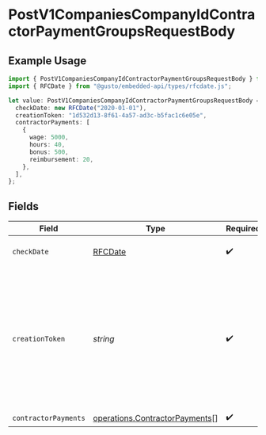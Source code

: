 # PostV1CompaniesCompanyIdContractorPaymentGroupsRequestBody

## Example Usage

```typescript
import { PostV1CompaniesCompanyIdContractorPaymentGroupsRequestBody } from "@gusto/embedded-api/models/operations/postv1companiescompanyidcontractorpaymentgroups.js";
import { RFCDate } from "@gusto/embedded-api/types/rfcdate.js";

let value: PostV1CompaniesCompanyIdContractorPaymentGroupsRequestBody = {
  checkDate: new RFCDate("2020-01-01"),
  creationToken: "1d532d13-8f61-4a57-ad3c-b5fac1c6e05e",
  contractorPayments: [
    {
      wage: 5000,
      hours: 40,
      bonus: 500,
      reimbursement: 20,
    },
  ],
};
```

## Fields

| Field                                                                                                                                | Type                                                                                                                                 | Required                                                                                                                             | Description                                                                                                                          | Example                                                                                                                              |
| ------------------------------------------------------------------------------------------------------------------------------------ | ------------------------------------------------------------------------------------------------------------------------------------ | ------------------------------------------------------------------------------------------------------------------------------------ | ------------------------------------------------------------------------------------------------------------------------------------ | ------------------------------------------------------------------------------------------------------------------------------------ |
| `checkDate`                                                                                                                          | [RFCDate](../../types/rfcdate.md)                                                                                                    | :heavy_check_mark:                                                                                                                   | The payment check date                                                                                                               | 2020-01-01                                                                                                                           |
| `creationToken`                                                                                                                      | *string*                                                                                                                             | :heavy_check_mark:                                                                                                                   | Required token used to make contractor payment group creation idempotent. String must be unique for each group you intend to create. | 1d532d13-8f61-4a57-ad3c-b5fac1c6e05e                                                                                                 |
| `contractorPayments`                                                                                                                 | [operations.ContractorPayments](../../models/operations/contractorpayments.md)[]                                                     | :heavy_check_mark:                                                                                                                   | N/A                                                                                                                                  |                                                                                                                                      |